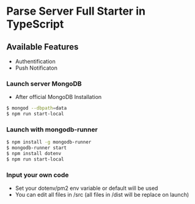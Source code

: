 # Parse Server Full Starter in TypeScript

## Available Features

* Authentification
* Push Notificaton

### Launch server MongoDB

* After official MongoDB Installation
```bash
$ mongod --dbpath=data
$ npm run start-local
```

### Launch with mongodb-runner

```bash
$ npm install -g mongodb-runner
$ mongodb-runner start
$ npm install dotenv
$ npm run start-local
```
### Input your own code

* Set your dotenv/pm2 env variable or default will be used
* You can edit all files in /src (all files in /dist will be replace on launch)
